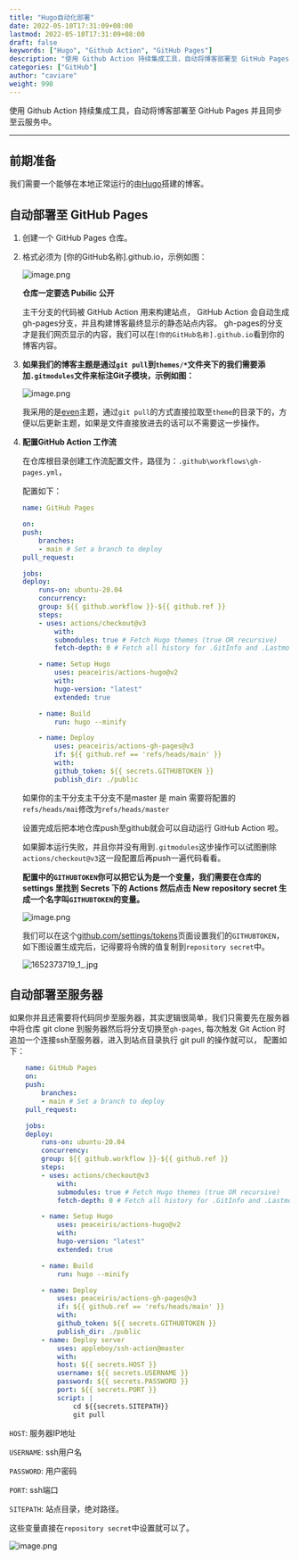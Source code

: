 ```yaml
---
title: "Hugo自动化部署"
date: 2022-05-10T17:31:09+08:00
lastmod: 2022-05-10T17:31:09+08:00
draft: false
keywords: ["Hugo", "Github Action", "GitHub Pages"]
description: "使用 Github Action 持续集成工具，自动将博客部署至 GitHub Pages 或 云服务中。"
categories: ["GitHub"]
author: "caviare"
weight: 998
---
```


使用 Github Action 持续集成工具，自动将博客部署至 GitHub Pages 并且同步至云服务中。

<!--more-->

---


## 前期准备

我们需要一个能够在本地正常运行的由[Hugo](https://gohugo.io/)搭建的博客。


## 自动部署至 GitHub Pages

1. 创建一个 GitHub Pages 仓库。

2. 格式必须为 [你的GitHub名称].github.io，示例如图：

    ![image.png](https://s2.loli.net/2022/05/13/L7GEc5kPHFT2dzt.png)

    **仓库一定要选 Pubilic 公开**

    主干分支的代码被 GitHub Action 用来构建站点， GitHub Action 会自动生成gh-pages分支，并且构建博客最终显示的静态站点内容。 gh-pages的分支才是我们网页显示的内容，我们可以在`[你的GitHub名称].github.io`看到你的博客内容。

3. **如果我们的博客主题是通过`git pull`到`themes/*`文件夹下的我们需要添加`.gitmodules`文件来标注Git子模块，示例如图：**

    ![image.png](https://s2.loli.net/2022/05/12/Int23kSiQ6pw8h4.png)

    我采用的是[even](https://github.com/olOwOlo/hugo-theme-even)主题，通过`git pull`的方式直接拉取至`theme`的目录下的，方便以后更新主题，如果是文件直接放进去的话可以不需要这一步操作。


4. **配置GitHub Action 工作流**

    在仓库根目录创建工作流配置文件，路径为：`.github\workflows\gh-pages.yml`， 

    配置如下：

    ```yml
    name: GitHub Pages

    on:
    push:
        branches:
        - main # Set a branch to deploy
    pull_request:

    jobs:
    deploy:
        runs-on: ubuntu-20.04
        concurrency:
        group: ${{ github.workflow }}-${{ github.ref }}
        steps:
        - uses: actions/checkout@v3
            with:
            submodules: true # Fetch Hugo themes (true OR recursive)
            fetch-depth: 0 # Fetch all history for .GitInfo and .Lastmod

        - name: Setup Hugo
            uses: peaceiris/actions-hugo@v2
            with:
            hugo-version: "latest"
            extended: true

        - name: Build
            run: hugo --minify

        - name: Deploy
            uses: peaceiris/actions-gh-pages@v3
            if: ${{ github.ref == 'refs/heads/main' }}
            with:
            github_token: ${{ secrets.GITHUBTOKEN }}
            publish_dir: ./public
    ```

    如果你的主干分支主干分支不是master 是 main 需要将配置的`refs/heads/mai`修改为`refs/heads/master`

    设置完成后把本地仓库push至github就会可以自动运行 GitHub Action 啦。

    如果脚本运行失败，并且你并没有用到`.gitmodules`这步操作可以试图删除`actions/checkout@v3`这一段配置后再push一遍代码看看。 

    **配置中的`GITHUBTOKEN`你可以把它认为是一个变量，我们需要在仓库的 settings 里找到 Secrets 下的 Actions 然后点击 New repository secret 生成一个名字叫`GITHUBTOKEN`的变量。**

    ![image.png](https://s2.loli.net/2022/05/13/ytfASRbYxp1Faek.png)

    我们可以在这个[github.com/settings/tokens](https://github.com/settings/tokens)页面设置我们的`GITHUBTOKEN`，如下图设置生成完后，记得要将令牌的值复制到`repository secret`中。

   ![1652373719_1_.jpg](https://s2.loli.net/2022/05/13/YAIW9KnXu7iOL2D.png)

    

## 自动部署至服务器

如果你并且还需要将代码同步至服务器，其实逻辑很简单，我们只需要先在服务器中将仓库 git clone 到服务器然后将分支切换至`gh-pages`, 每次触发 Git Action 时追加一个连接ssh至服务器，进入到站点目录执行 git pull 的操作就可以， 配置如下：

```yml
    name: GitHub Pages
    on:
    push:
        branches:
        - main # Set a branch to deploy
    pull_request:

    jobs:
    deploy:
        runs-on: ubuntu-20.04
        concurrency:
        group: ${{ github.workflow }}-${{ github.ref }}
        steps:
        - uses: actions/checkout@v3
            with:
            submodules: true # Fetch Hugo themes (true OR recursive)
            fetch-depth: 0 # Fetch all history for .GitInfo and .Lastmod

        - name: Setup Hugo
            uses: peaceiris/actions-hugo@v2
            with:
            hugo-version: "latest"
            extended: true

        - name: Build
            run: hugo --minify

        - name: Deploy
            uses: peaceiris/actions-gh-pages@v3
            if: ${{ github.ref == 'refs/heads/main' }}
            with:
            github_token: ${{ secrets.GITHUBTOKEN }}
            publish_dir: ./public
        - name: Deploy server
            uses: appleboy/ssh-action@master
            with:
            host: ${{ secrets.HOST }}
            username: ${{ secrets.USERNAME }}
            password: ${{ secrets.PASSWORD }}
            port: ${{ secrets.PORT }}
            script: |
                cd ${{secrets.SITEPATH}}
                git pull
```

`HOST`: 服务器IP地址

`USERNAME`: ssh用户名

`PASSWORD`: 用户密码

`PORT`: ssh端口

`SITEPATH`: 站点目录，绝对路径。

这些变量直接在`repository secret`中设置就可以了。

![image.png](https://s2.loli.net/2022/05/13/dtm8VebqZEjYXDc.png)



